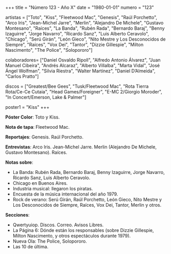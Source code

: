 +++
title = "Número 123 - Año X"
date = "1980-01-01"
numero = "123"

artistas = ["Toto", "Kiss", "Fleetwood Mac", "Genesis", "Raúl Porchetto", "Arco Iris", "Jean-Michel Jarre", "Merlin", "Alejandro De Michele", "Gustavo Montesano", "Raíces", "La Banda", "Rubén Rada", "Bernardo Baraj", "Benny Izaguirre", "Jorge Navarro", "Ricardo Sanz", "Luis Alberto Ceravolo", "Chicago", "Serú Girán", "León Gieco", "Nito Mestre y Los Desconocidos de Siempre", "Raíces", "Vox Dei", "Tantor", "Dizzie Gillespie", "Milton Nascimento", "The Police", "Solopororo"] 

colaboradores= ["Daniel Osvaldo Ripoll", "Alfredo Antonio Álvarez", "Juan Manuel Cibeira", "Andrés Alcaraz", "Alberto Villalba", "Marta Vidal", "José Ángel Wolfman", "Silvia Riestra", "Walter Martínez", "Daniel D’Almeida", "Carlos Pratto"]

discos = ["Greatest/Bee Gees", "Tusk/Fleetwood Mac", "Rota Tierra Rota/Ce-Ce Cutaia", "Head Games/Foreigner", "E-MC 2/Giorgio Moroder", "In Concert/Emerson, Lake & Palmer"]

poster1 = "Kiss"
+++

**Póster Color**: Toto y Kiss.

**Nota de tapa**: Fleetwood Mac.

**Reportajes**: Genesis. Raúl Porchetto.

**Entrevistas**: Arco Iris. Jean-Michel Jarre. Merlin (Alejandro De Michele, Gustavo Montesano). Raíces.

**Notas sobre**:

- La Banda: Rubén Rada, Bernardo Baraj, Benny Izaguirre, Jorge Navarro, Ricardo Sanz, Luis Alberto Ceravolo.
- Chicago en Buenos Aires.
- Industria musical: llegaron los piratas.
- Encuesta de la música internacional del año 1979.
- Rock de verano: Serú Girán, Raúl Porchetto, León Gieco, Nito Mestre y Los Desconocidos de Siempre, Raíces, Vox Dei, Tantor, Merlin y otros.

**Secciones**:

- Qwertyuiop. Discos. Correo. Avisos Libres.
- La Página 6: Dónde están los responsables (sobre Dizzie Gillespie, Milton Nascimento, y otros espectáculos durante 1979).
- Nueva Ola: The Police, Solopororo.
- Las 10 de última.

